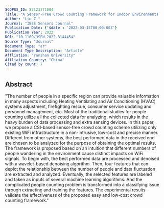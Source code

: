 ```yaml
---
SCOPUS_ID: 85123371004
Title: "A Sensor-Free Crowd Counting Framework for Indoor Environments Based on Channel State Information"
Author: "Liu Z."
Journal: "IEEE Sensors Journal"
Publication Date: {'$date': '2022-03-15T00:00:00Z'}
Publication Year: 2022
DOI: "10.1109/JSEN.2022.3144454"
Source Type: "Journal"
Document Type: "ar"
Document Type Description: "Article"
Affliation: "Yanshan University"
Affliation Country: "China"
Cited by count: 7
---
```


## Abstract
"The number of people in a specific region can provide valuable information in many aspects including Heating Ventilating and Air Conditioning (HVAC) systems adjustment, firefighting rescue, consumer service updating and personnel management, etc. Most of the traditional studies for people counting utilize all the collected data for analyzing, which results in the heavy burden of data processing and extra sensing devices. In this paper, we propose a CSI-based sensor-free crowd counting scheme utilizing only existing WiFi infrastructure in a non-intrusive, low-cost and precise manner. Different from other systems, the best performed data in the received end are chosen to be analyzed for the purpose of obtaining the optimal results. The framework is proposed based on an intuition that different numbers of people wandering in the environment cause distinct impacts on WiFi signals. To begin with, the best performed data are processed and denoised with a wavelet-based denoising algorithm. Then, four features that can depict the relationship between the number of people and data fluctuation are extracted and analyzed. Eventually, the selected features are labeled and taken as inputs of several machine learning algorithms. And the complicated people counting problem is transformed into a classifying issue through extracting and training the features. The experimental results validate the effectiveness of the proposed easy and low-cost crowd counting framework."
